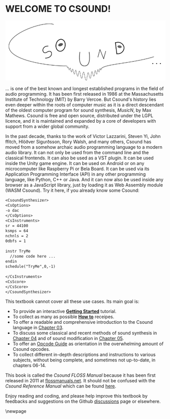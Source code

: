 # WELCOME TO CSOUND!

![](../resources/images/00-preface-image.png)

... is one of the best known and longest established programs in the
field of audio programming. It has been first released in 1986 at the
Massachusetts Institute of Technology (MIT) by Barry Vercoe. But
Csound's history lies even deeper within the roots of computer music as
it is a direct descendant of the oldest computer program for sound
synthesis, _MusicN_, by Max Mathews. Csound is free and open source,
distributed under the LGPL licence, and it is maintained and expanded by
a core of developers with support from a wider global community.

In the past decade, thanks to the work of Victor Lazzarini, Steven Yi, John
ffitch, Hlöðver Sigurðsson, Rory Walsh, and many others, Csound has moved
from a somehow archaic audio programming language to a modern audio library.
It can not only be used from the command line and the classical frontends.
It can also be used as a VST plugin. It can be used inside the Unity game engine.
It can be used on Android or on any microcomputer like Raspberry Pi or Bela Board.
It can be used via its Application Programming Interface (API) in any other
programming language, like Python, C++ or Java. And it can now also be used
inside any browser as a JavaScript library, just by loading it
as Web Assembly module (WASM Csound). Try it here, if you already know some Csound:

```csound
<CsoundSynthesizer>
<CsOptions>
-o dac
</CsOptions>
<CsInstruments>
sr = 44100
ksmps = 64
nchnls = 2
0dbfs = 1

instr TryMe
  //some code here ...
endin
schedule("TryMe",0,-1)

</CsInstruments>
<CsScore>
</CsScore>
</CsoundSynthesizer>
```

This textbook cannot cover all these use cases. Its main goal is:

- To provide an interactive [**Getting Started**](01-GS-01.md) tutorial.
- To collect as many as possible [**How to**](02-a-ht-overview.md) receipes.
- To offer a readable and comprehensive introduction to the Csound language
  in [Chapter 03](03-a-initialization-and-performance-pass.md).
- To discuss some classical and recent methods of sound synthesis
  in [Chapter 04](04-a-additive-synthesis.md) and of sound modification
  in [Chapter 05](05-a-envelopes.md).
- To offer an [Opcode Guide](15-a-opcode-guide.md) as orientation in the
  overwhelming amount of Csound opcodes.
- To collect different in-depth descriptions and instructions to various subjects,
  without being complete, and sometimes not up-to-date, in chapters 06-14.

This book is called the _Csound FLOSS Manual_ because it has been first released in
2011 at [flossmanuals.net](https://flossmanuals.net/). It should not be
confused with the _Csound Reference Manual_ which can be found
[here](https://csound.com/docs/manual/index.html).

Enjoy reading and coding, and please help improve this textbook by feedbacks
and suggestions on the Github
[discussions](https://github.com/csound-flossmanual/csound-floss/discussions)
page or elsewhere.

\newpage
